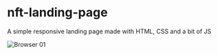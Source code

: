 # nft-landing-page
A simple responsive landing page made with HTML, CSS and a bit of JS

![Browser 01](https://github.com/neutreNn/nft-landing-page/assets/136928661/76944148-66ab-48a0-8426-cc748305dd29)
